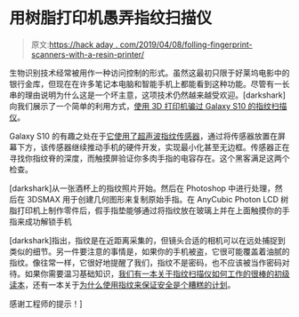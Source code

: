 # 用树脂打印机愚弄指纹扫描仪

> 原文:[https://hack aday . com/2019/04/08/folling-fingerprint-scanners-with-a-resin-printer/](https://hackaday.com/2019/04/08/fooling-fingerprint-scanners-with-a-resin-printer/)

生物识别技术经常被用作一种访问控制的形式。虽然这最初只限于好莱坞电影中的银行金库，但现在在许多笔记本电脑和智能手机上都能看到这种功能。尽管有一长串的理由说明为什么这是一个坏主意，这项技术仍然越来越受欢迎。[darkshark]向我们展示了一个简单的利用方式，[使用 3D 打印机骗过 Galaxy S10 的指纹扫描仪](https://imgur.com/gallery/8aGqsSu)。

Galaxy S10 的有趣之处在于[它使用了超声波指纹传感器](https://www.lifehacker.com.au/2019/02/theres-a-trick-to-using-the-galaxy-s10s-ultrasonic-sensor/)，通过将传感器放置在屏幕下方，该传感器继续推动手机的硬件开发，实现最小化甚至无边框。传感器正在寻找你指纹脊的深度，而触摸屏验证你多肉手指的电容存在。这个黑客满足这两个检查。

[darkshark]从一张酒杯上的指纹照片开始。然后在 Photoshop 中进行处理，然后在 3DSMAX 用于创建几何图形来复制原始手指。在 AnyCubic Photon LCD 树脂打印机上制作零件后，假手指垫能够通过将指纹放在玻璃上并在上面触摸你的手指来成功解锁手机

[darkshark]指出，指纹是在近距离采集的，但镜头合适的相机可以在远处捕捉到类似的细节。另一件要注意的事情是，如果你的手机被盗，它很可能覆盖着油腻的指纹。像往常一样，它很好地提醒了我们，指纹不是密码，也不应该被当作密码对待。如果你需要温习基础知识，[我们有一本关于指纹扫描仪如何工作的很棒的初级读本](https://hackaday.com/2017/04/27/fundamentals-of-fingerprint-scanning/)，还有一本关于[为什么使用指纹来保证安全是个糟糕的计划](https://hackaday.com/2015/11/10/your-unhashable-fingerprints-secure-nothing/)。

感谢工程师的提示！]